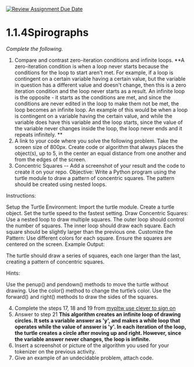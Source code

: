 [![Review Assignment Due Date](https://classroom.github.com/assets/deadline-readme-button-22041afd0340ce965d47ae6ef1cefeee28c7c493a6346c4f15d667ab976d596c.svg)](https://classroom.github.com/a/SkD24yV8)
# 1.1.4Spirographs

*Complete the following.*

1. Compare and contrast zero-iteration conditions and infinite loops.
   **A zero-iteration condition is when a loop never starts because the conditions for the loop to start aren't met.  For example, if a loop is contingent on a certain variable having a certain value, but the variable in question has a different value and doesn't change, then this is a zero iteration condition and the loop never starts as a result.  An infinite loop is the opposite - it starts as the conditions are met, and since the conditions are never edited in the loop to make them not be met, the loop becomes an infinite loop.  An example of this would be when a loop is contingent on a variable having the certain value, and while the variable does have this variable and the loop starts, since the value of the variable never changes inside the loop, the loop never ends and it repeats infinitely. **
3. A link to your code where you solve the following problem. Take the screen size of 800px. Create code or algorithm that always places the object(s), up to 5, in the center an equal distance from one another and from the edges of the screen.
4. Concentric Squares -- Add a screenshot of your result and the code to create it on your repo.
Objective: Write a Python program using the turtle module to draw a pattern of concentric squares. The pattern should be created using nested loops.

Instructions:

Setup the Turtle Environment:
Import the turtle module.
Create a turtle object.
Set the turtle speed to the fastest setting.
Draw Concentric Squares:
Use a nested loop to draw multiple squares.
The outer loop should control the number of squares.
The inner loop should draw each square.
Each square should be slightly larger than the previous one.
Customize the Pattern:
Use different colors for each square.
Ensure the squares are centered on the screen.
Example Output:

The turtle should draw a series of squares, each one larger than the last, creating a pattern of concentric squares.

Hints:

Use the penup() and pendown() methods to move the turtle without drawing.
Use the color() method to change the turtle’s color.
Use the forward() and right() methods to draw the sides of the squares.


4. Complete the steps 17, 18 and 19 from [mypltw use clever to sign on](https://pltw.read.inkling.com/a/b/5310c007377c46e28d745961310f0c2e/p/728c751a6c4145bea0ea83c5058fb9f9#44b0003a2ee14fcc9865e7bb5faec747)
5. Answer to step 21
   **This algorithm creates an infinite loop of drawing circles.  It sets a variable answer as 'y', and makes a while loop that operates while the value of answer is 'y'.  In each iteration of the loop, the turtle creates a circle after moving up and right.  However, since the variable answer never changes, the loop is infinite.**
7. Insert a screenshot or picture of the algorithm you used for your tokenizer on the previous activity.
8. Give an example of an undecidable problem, attach code.
   


